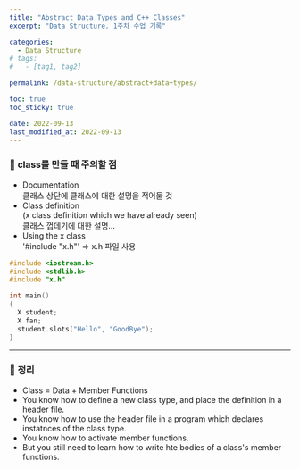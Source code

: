 ```yaml
---
title: "Abstract Data Types and C++ Classes"
excerpt: "Data Structure. 1주차 수업 기록"

categories:
  - Data Structure
# tags:
#   - [tag1, tag2]

permalink: /data-structure/abstract+data+types/

toc: true
toc_sticky: true

date: 2022-09-13
last_modified_at: 2022-09-13
---
```

 
### 🧩 <b>class를 만들 때 주의할 점</b>
* Documentation <br>
클래스 상단에 클래스에 대한 설명을 적어둘 것
* Class definition <br>
(x class definition which we have already seen) <br>
클래스 껍데기에 대한 설명...
* Using the x class <br>
'#include "x.h"' => x.h 파일 사용
``` c++
#include <iostream.h>
#include <stdlib.h>
#include "x.h"

int main()
{
  X student;
  X fan;
  student.slots("Hello", "GoodBye");
}
```

---
 
### 🧩 <b>정리</b>
* Class = Data + Member Functions
* You know how to define a new class type, and place the definition in a header file.
* You know how to use the header file in a program which declares instatnces of the class type.
* You know how to activate member functions.
* But you still need to learn how to write hte bodies of a class's member functions.